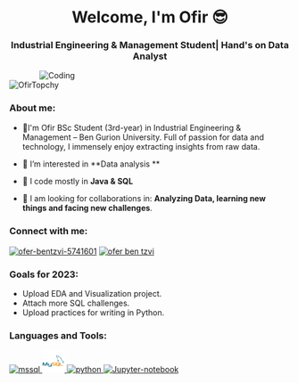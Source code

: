 <h1 align="center">Welcome, I'm Ofir 😎</h1>
<h3 align="center"> Industrial Engineering & Management Student| Hand's on Data Analyst</h3>
<img align="right" alt="Coding" width="450" src="https://www.springboard.com/library/static/c8a8b68015e12fea64edae0ab4e9dd71/1f368/shutterstock_1814645042.jpg">


<p align="left"> <img src="https://komarev.com/ghpvc/?username=OfirTopchy&label=Profile%20views&color=0e75b6&style=flat" alt="OfirTopchy" /> </p>
<h3 align="left">About me:</h3> </p>

- 👋I'm Ofir BSc Student (3rd-year) in Industrial Engineering & Management – Ben Gurion University. Full of passion for data and technology, I immensely enjoy    extracting insights from raw data. 

- 👀 I’m interested in **Data analysis **

- 🌱 I code mostly in **Java & SQL**

- 💞️ I am looking for collaborations in: **Analyzing Data, learning new things and facing new challenges**.


<h3 align="left">Connect with me:</h3>
<p align="left">
<a href="https://www.linkedin.com/in/ofir-topchy/" target="blank"><img align="center" src="https://raw.githubusercontent.com/rahuldkjain/github-profile-readme-generator/master/src/images/icons/Social/linked-in-alt.svg" alt="ofer-bentzvi-5741601" height="30" width="40" /></a>
<a href="https://www.facebook.com/ofir.topchy" target="blank"><img align="center" src="https://raw.githubusercontent.com/rahuldkjain/github-profile-readme-generator/master/src/images/icons/Social/facebook.svg" alt="ofer ben tzvi" height="30" width="40" /></a>
</p>

<h3 align="left">Goals for 2023:</h3> </p>

- Upload  EDA and Visualization project.
- Attach  more SQL challenges.
- Upload practices for writing in Python.


<h3 align="left">Languages and Tools:</h3>
<a href="https://www.microsoft.com/en-us/sql-server" target="_blank" rel="noreferrer"> <img src="https://www.svgrepo.com/show/303229/microsoft-sql-server-logo.svg" alt="mssql" width="40" height="40"/> </a> <a href="https://www.mysql.com/" target="_blank" rel="noreferrer"> <img src="https://raw.githubusercontent.com/devicons/devicon/master/icons/mysql/mysql-original-wordmark.svg" alt="mysql" width="40" height="40"/> </a> <a href="https://powerbi.microsoft.com/en-au/" target="_blank" rel="noreferrer"> <img src="https://powerbi.microsoft.com/pictures/shared/social/social-default-image.png" alt="python" width="40" height="40"/> <img src="https://icons.iconarchive.com/icons/dakirby309/simply-styled/256/Microsoft-Excel-Mac-icon.png" alt="Jupyter-notebook" width="70" hight="60"/> </a>


